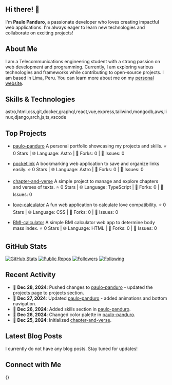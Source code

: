 ## Hi there! 👋

I'm **Paulo Panduro**, a passionate developer who loves creating impactful web applications. I'm always eager to learn new technologies and collaborate on exciting projects!

## About Me

I am a Telecommunications engineering student with a strong passion on web development and programming. Currently, I am exploring various technologies and frameworks while contributing to open-source projects. I am based in Lima, Peru. You can learn more about me on my [personal website](https://paulo-panduro.vercel.app/).

## Skills & Technologies

astro,html,css,git,docker,graphql,react,vue,express,tailwind,mongodb,aws,linux,django,arch,js,ts,vscode

## Top Projects

- [paulo-panduro](https://github.com/paul0pv/paulo-panduro) 
  A personal portfolio showcasing my projects and skills. 
  ⭐️ 0 Stars | 🌐 Language: Astro | 🔄 Forks: 0 | 📝 Issues: 0 

- [pocketlink](https://github.com/paul0pv/pocketlink) 
  A bookmarking web application to save and organize links easily. 
  ⭐️ 0 Stars | 🌐 Language: Astro | 🔄 Forks: 0 | 📝 Issues: 0 

- [chapter-and-verse](https://github.com/paul0pv/chapter-and-verse) 
  A simple project to manage and explore chapters and verses of texts. 
  ⭐️ 0 Stars | 🌐 Language: TypeScript | 🔄 Forks: 0 | 📝 Issues: 0 

- [love-calculator](https://github.com/paul0pv/love-calculator) 
  A fun web application to calculate love compatibility. 
  ⭐️ 0 Stars | 🌐 Language: CSS | 🔄 Forks: 0 | 📝 Issues: 0 

- [BMI-calculator](https://github.com/paul0pv/BMI-calculator) 
  A simple BMI calculator web app to determine body mass index. 
  ⭐️ 0 Stars | 🌐 Language: HTML | 🔄 Forks: 0 | 📝 Issues: 0

## GitHub Stats

[![GitHub Stats](https://img.shields.io/github/followers/paul0pv?style=social)](https://github.com/paul0pv) 
[![Public Repos](https://img.shields.io/badge/Public%20Repos-11-brightgreen)](https://github.com/paul0pv?tab=repositories) 
[![Followers](https://img.shields.io/badge/Followers-0-blue)](https://github.com/paul0pv/followers) 
[![Following](https://img.shields.io/badge/Following-1-orange)](https://github.com/paul0pv/following)

## Recent Activity

- 📅 **Dec 28, 2024**: Pushed changes to [paulo-panduro](https://github.com/paul0pv/paulo-panduro) - updated the projects page to projects section. 
- 📅 **Dec 27, 2024**: Updated [paulo-panduro](https://github.com/paul0pv/paulo-panduro) - added animations and bottom navigation. 
- 📅 **Dec 26, 2024**: Added skills section in [paulo-panduro](https://github.com/paul0pv/paulo-panduro). 
- 📅 **Dec 26, 2024**: Changed color palette in [paulo-panduro](https://github.com/paul0pv/paulo-panduro). 
- 📅 **Dec 25, 2024**: Initialized [chapter-and-verse](https://github.com/paul0pv/chapter-and-verse).

## Latest Blog Posts

I currently do not have any blog posts. Stay tuned for updates!

## Connect with Me

{}

<!--
**paul0pv/paul0pv** is a ✨ _special_ ✨ repository because its `README.md` (this file) appears on your GitHub profile.

Here are some ideas to get you started:

- 🔭 I’m currently working on ...
- 🌱 I’m currently learning ...
- 👯 I’m looking to collaborate on ...
- 🤔 I’m looking for help with ...
- 💬 Ask me about ...
- 📫 How to reach me: ...
- 😄 Pronouns: ...
- ⚡ Fun fact: ...
-->
